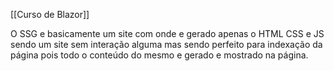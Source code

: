 [[Curso de Blazor]]

O SSG  e basicamente um site com onde e gerado apenas o HTML CSS e JS sendo um site sem interação alguma mas sendo perfeito para indexação da página pois todo o conteúdo do mesmo e gerado e mostrado na página.